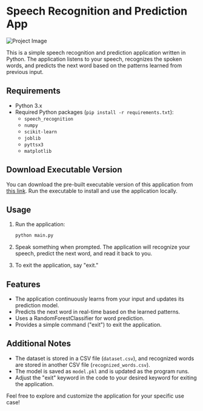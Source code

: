 # Speech Recognition and Prediction App

![Project Image](https://www.websitewizard.tv/wp-content/uploads/2018/09/chat-icon.png)

This is a simple speech recognition and prediction application written in Python. The application listens to your speech, recognizes the spoken words, and predicts the next word based on the patterns learned from previous input.

## Requirements

- Python 3.x
- Required Python packages (`pip install -r requirements.txt`):
  - `speech_recognition`
  - `numpy`
  - `scikit-learn`
  - `joblib`
  - `pyttsx3`
  - `matplotlib`

## Download Executable Version

You can download the pre-built executable version of this application from [this link](https://drive.google.com/file/d/1l5IGpbfNO3til2Avd7KCZZG0wEedv7av/view?usp=sharing "Google Drive Executable"). Run the executable to install and use the application locally.

## Usage

1. Run the application:

   ```bash
   python main.py
   ```

2. Speak something when prompted. The application will recognize your speech, predict the next word, and read it back to you.

3. To exit the application, say "exit."

## Features

- The application continuously learns from your input and updates its prediction model.
- Predicts the next word in real-time based on the learned patterns.
- Uses a RandomForestClassifier for word prediction.
- Provides a simple command ("exit") to exit the application.

## Additional Notes

- The dataset is stored in a CSV file (`dataset.csv`), and recognized words are stored in another CSV file (`recognized_words.csv`).
- The model is saved as `model.pkl` and is updated as the program runs.
- Adjust the "exit" keyword in the code to your desired keyword for exiting the application.

Feel free to explore and customize the application for your specific use case!
